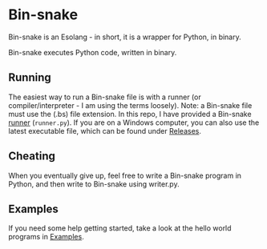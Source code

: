 # Bin-snake
Bin-snake is an Esolang - in short, it is a wrapper for Python, in binary.

Bin-snake executes Python code, written in binary. 

## Running
The easiest way to run a Bin-snake file is with a runner (or compiler/interpreter - I am using the terms loosely). Note: a Bin-snake file must use the (.bs) file extension.
In this repo, I have provided a Bin-snake [runner](https://github.com/Mecaneer23/Bin-snake/blob/main/runner.py) (`runner.py`). If you are on a Windows computer, you can also use the latest executable file, which can be found under [Releases](https://github.com/Mecaneer23/Bin-snake/releases).

## Cheating
When you eventually give up, feel free to write a Bin-snake program in Python, and then write to Bin-snake using writer.py.

## Examples
If you need some help getting started, take a look at the hello world programs in [Examples](https://github.com/Mecaneer23/Bin-snake/tree/main/Examples).
